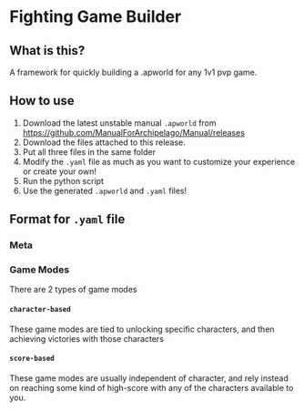 # Fighting Game Builder

## What is this?

A framework for quickly building a .apworld for any 1v1 pvp game.

## How to use

1. Download the latest unstable manual `.apworld` from https://github.com/ManualForArchipelago/Manual/releases
2. Download the files attached to this release.
3. Put all three files in the same folder
4. Modify the `.yaml` file as much as you want to customize your experience or create your own!
5. Run the python script
6. Use the generated `.apworld` and `.yaml` files!

## Format for `.yaml` file

### Meta

### Game Modes

There are 2 types of game modes

#### `character-based`

These game modes are tied to unlocking specific characters, and then achieving victories with those characters

#### `score-based`

These game modes are usually independent of character, and rely instead on reaching some kind of high-score with any of the characters available to you.
